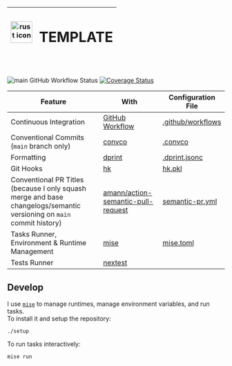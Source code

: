 | <img alt='rust icon' width='50' src='https://cdn.jsdelivr.net/gh/devicons/devicon@latest/icons/rust/rust-original.svg' style="display: block;" /> | <h1>TEMPLATE</h1> |
| ------------------------------------------------------------------------------------------------------------------------------------------------- | ----------------- |

<br/>

![main GitHub Workflow Status](https://img.shields.io/github/actions/workflow/status/sripwoud/rust-template/main.yml?branch=main&label=main)
[![Coverage Status](https://coveralls.io/repos/github/sripwoud/rust-template/badge.svg?branch=main)](https://coveralls.io/github/sripwoud/rust-template?branch=main)

| Feature                                                                                                               | With                                                                                         | Configuration File                                     |
| --------------------------------------------------------------------------------------------------------------------- | -------------------------------------------------------------------------------------------- | ------------------------------------------------------ |
| Continuous Integration                                                                                                | [GitHub Workflow](https://docs.github.com/en/actions/using-workflows)                        | [.github/workflows](./.github/workflows)               |
| Conventional Commits (`main` branch only)                                                                             | [convco](https://github.com/convco/convco)                                                   | [.convco](./.convco)                                   |
| Formatting                                                                                                            | [dprint](https://dprint.dev/)                                                                | [.dprint.jsonc](./.biome.json)                         |
| Git Hooks                                                                                                             | [hk](https://hk.jdx.dev/)                                                                    | [hk.pkl](./hk.pkl)                                     |
| Conventional PR Titles (because I only squash merge and base changelogs/semantic versioning on `main` commit history) | [amann/action-semantic-pull-request](https://github.com/amannn/action-semantic-pull-request) | [semantic-pr.yml](./.github/workflows/semantic-pr.yml) |
| Tasks Runner, Environment & Runtime Management                                                                        | [mise](https://mise.dev/)                                                                    | [mise.toml](./mise.toml)                               |
| Tests Runner                                                                                                          | [nextest](https://nexte.st/)                                                                 |                                                        |

## Develop

I use [`mise`](https://mise.jdx.dev) to manage runtimes, manage environment variables, and run tasks.\
To install it and setup the repository:

```commandline
./setup
```

To run tasks interactively:

```commandline
mise run
```
